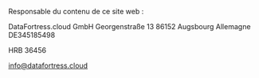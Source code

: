 Responsable du contenu de ce site web :

DataFortress.cloud GmbH
Georgenstraße 13
86152 Augsbourg
Allemagne
DE345185498

HRB 36456

info@datafortress.cloud
